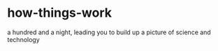 # how-things-work
a hundred and a night, leading you to build up a picture of science and technology
